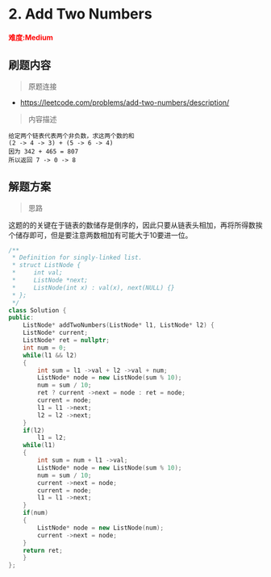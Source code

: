 # 2. Add Two Numbers

**<font color=red>难度:Medium</font>**

## 刷题内容

> 原题连接

* https://leetcode.com/problems/add-two-numbers/description/

> 内容描述

```
给定两个链表代表两个非负数，求这两个数的和
(2 -> 4 -> 3) + (5 -> 6 -> 4)
因为 342 + 465 = 807
所以返回 7 -> 0 -> 8
```

## 解题方案

> 思路


这题的的关键在于链表的数储存是倒序的，因此只要从链表头相加，再将所得数挨个储存即可，但是要注意两数相加有可能大于10要进一位。
```cpp
/**
 * Definition for singly-linked list.
 * struct ListNode {
 *     int val;
 *     ListNode *next;
 *     ListNode(int x) : val(x), next(NULL) {}
 * };
 */
class Solution {
public:
    ListNode* addTwoNumbers(ListNode* l1, ListNode* l2) {
	ListNode* current;
	ListNode* ret = nullptr;
	int num = 0;
	while(l1 && l2)
	{
		int sum = l1 ->val + l2 ->val + num;
		ListNode* node = new ListNode(sum % 10);
		num = sum / 10;
		ret ? current ->next = node : ret = node;
		current = node;
		l1 = l1 ->next;
		l2 = l2 ->next;
	}
	if(l2)
		l1 = l2;
	while(l1)
	{
		int sum = num + l1 ->val;
		ListNode* node = new ListNode(sum % 10);
		num = sum / 10;
		current ->next = node;
		current = node;
		l1 = l1 ->next;
	}
	if(num)
	{
		ListNode* node = new ListNode(num);
		current ->next = node;
	}
	return ret;
	}
};
```
